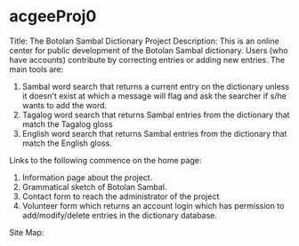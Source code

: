 # acgeeProj0
Title:  The Botolan Sambal Dictionary Project
Description: 
This is an online center for public development of the Botolan Sambal dictionary. Users (who have accounts) contribute by correcting entries or adding new entries.
The main tools are:
  1. Sambal word search that returns a current entry on the dictionary unless it doesn't exist at which a message will flag and ask the searcher if s/he wants to add the word.
  2. Tagalog word search that returns Sambal entries from the dictionary that match the Tagalog gloss
  3. English word search that returns Sambal entries from the dictionary that match the English gloss.

Links to the following commence on the home page:
  1. Information page about the project.
  2. Grammatical sketch of Botolan Sambal.
  3. Contact form to reach the administrator of the project
  4. Volunteer form which returns an account login which has permission to add/modify/delete entries in the dictionary database.

Site Map:
